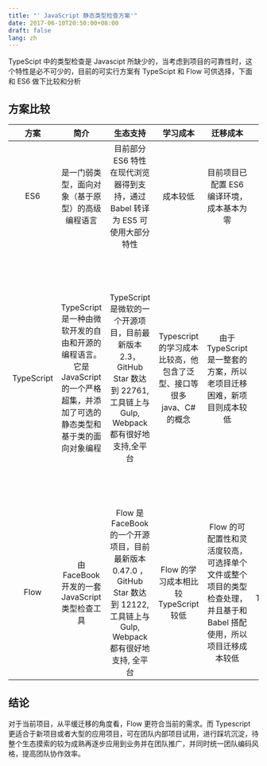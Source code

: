 ```yaml
---
title: "' JavaScript 静态类型检查方案'"
date: 2017-06-10T20:50:00+08:00
draft: false
lang: zh
---
```



TypeScipt 中的类型检查是 Javascipt 所缺少的，当考虑到项目的可靠性时，这个特性是必不可少的，目前的可实行方案有 TypeScipt 和 Flow 可供选择，下面和 ES6 做下比较和分析

## 方案比较
| 方案        | 简介           | 生态支持  |  学习成本        |       迁移成本           | 使用收益  |
|:-----------: |:-------------:| :---------:|:----------------:| :-----------------------:| :----------:|
|ES6 | 是一门弱类型，面向对象（基于原型）的高级编程语言 | 目前部分 ES6 特性在现代浏览器得到支持，通过 Babel 转译为 ES5 可使用大部分特性 | 成本较低 | 目前项目已配置 ES6 编译环境，成本基本为零 | 语法相比之前的版本更加简洁和高效 |
|TypeScript | TypeScript是一种由微软开发的自由和开源的编程语言。它是JavaScript的一个严格超集，并添加了可选的静态类型和基于类的面向对象编程 | TypeScript 是微软的一个开源项目，目前最新版本 2.3，GitHub Star 数达到 22761,工具链上与 Gulp, Webpack 都有很好地支持,全平台  | Typescript 的学习成本比较高，他包含了泛型、接口等很多 java、C# 的概念 | 由于 TypeScript 是一整套的方案，所以老项目迁移困难，新项目则成本较低 | 因为 TS 提供了很多强类型语言的功能，所以可以使得代码更健壮，编译后的代码也是针对 V8 等 js 引擎优化过的，所以执行效率也不会太慢，通过编辑器的支持，可使开发调试更有效率|
|Flow | 由 FaceBook 开发的一套 JavaScript 类型检查工具 | Flow 是FaceBook 的一个开源项目，目前最新版本 0.47.0 ，GitHub Star 数达到 12122,工具链上与 Gulp, Webpack 都有很好地支持, 全平台 | Flow 的学习成本相比较 TypeScript 较低 | Flow 的可配置性和灵活度较高，可选择单个文件或整个项目的类型检查处理，并且基于和 Babel 搭配使用，所以项目迁移成本较低 | 同 TypeScipt |

## 结论 
对于当前项目，从平缓迁移的角度看，Flow 更符合当前的需求。而 Typescript 更适合于新项目或者大型的应用项目，可在团队内部项目试用，进行踩坑沉淀，待整个生态摸索的较为成熟再逐步应用到业务并在团队推广，并同时统一团队编码风格，提高团队协作效率。
